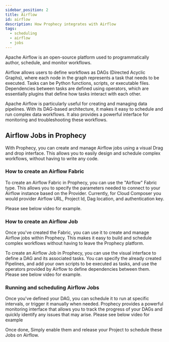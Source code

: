 ```yaml
---
sidebar_position: 2
title: Airflow
id: airflow
description: How Prophecy integrates with Airflow
tags:
  - scheduling
  - airflow
  - jobs
---
```


Apache Airflow is an open-source platform used to programmatically author, schedule, and monitor workflows.

Airflow allows users to define workflows as DAGs (Directed Acyclic Graphs), where each node in the graph represents a task that needs to be executed.
Tasks can be Python functions, scripts, or executable files. Dependencies between tasks are defined using operators, which are essentially plugins that define how tasks interact with each other.

Apache Airflow is particularly useful for creating and managing data pipelines. With its DAG-based architecture, it makes it easy to schedule and run complex data workflows. It also provides a powerful interface for monitoring and troubleshooting these workflows.

[//]: # ":::info Do you want to learn more?"
[//]: # "Prophecy Low-code Jobs on Airflow is currently in a restricted beta. If you're interested in finding out more, feel free"
[//]: # "to schedule a quick demo session [here](https://www.prophecy.io/request-a-demo) or reach out directly at"
[//]: # "[info@prophecy.io](mailto:info@prophecy.io)."
[//]: # ":::"

## Airflow Jobs in Prophecy

With Prophecy, you can create and manage Airflow jobs using a visual Drag and drop interface. This allows you to easily design and schedule complex workflows, without having to write any code.

### How to create an Airflow Fabric

To create an Airflow Fabric in Prophecy, you can use the "Airflow" Fabric type. This allows you to specify the parameters needed to connect to your Airflow instance based on the Provider. Currently, for Cloud Composer you would provider Airflow URL, Project Id, Dag location, and authentication key.

Please see below video for example.

### How to create an Airflow Job

Once you've created the Fabric, you can use it to create and manage Airflow jobs within Prophecy. This makes it easy to build and schedule complex workflows without having to leave the Prophecy platform.

To create an Airflow Job in Prophecy, you can use the visual interface to define a DAG and its associated tasks. You can specify the already created Pipelines, and add your own scripts to be executed as tasks, and use the operators provided by Airflow to define dependencies between them.
Please see below video for example.

### Running and scheduling Airflow Jobs

Once you've defined your DAG, you can schedule it to run at specific intervals, or trigger it manually when needed.
Prophecy provides a powerful monitoring interface that allows you to track the progress of your DAGs and quickly identify any issues that may arise.
Please see below video for example

Once done, Simply enable them and release your Project to schedule these Jobs on Airflow.
